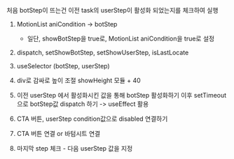 처음 botStep이 뜨는건 이전 task의 userStep이 활성화 되었는지를 체크하여 실행

1. MotionList aniCondition -> botStep
    - 일단, showBotStep을 true로, MotionList aniCondition을 true로 설정

2. dispatch, setShowBotStep, setShowUserStep, isLastLocate
3. useSelector (botStep, userStep)
4. div로 감싸로 높이 조절 showHeight 모듈 + 40

5. 이전 userStep 에서 활성화시킨 값을 통해 botStep 활성화하기
   이후 setTimeout으로 botStep값 dispatch 하기 -> useEffect 활용

6. CTA 버튼, userStep condition값으로 disabled 연결하기

7. CTA 버튼 연결 or 바텀시트 연결

8. 마지막 step 체크 - 다음 userStep 값을 지정   
